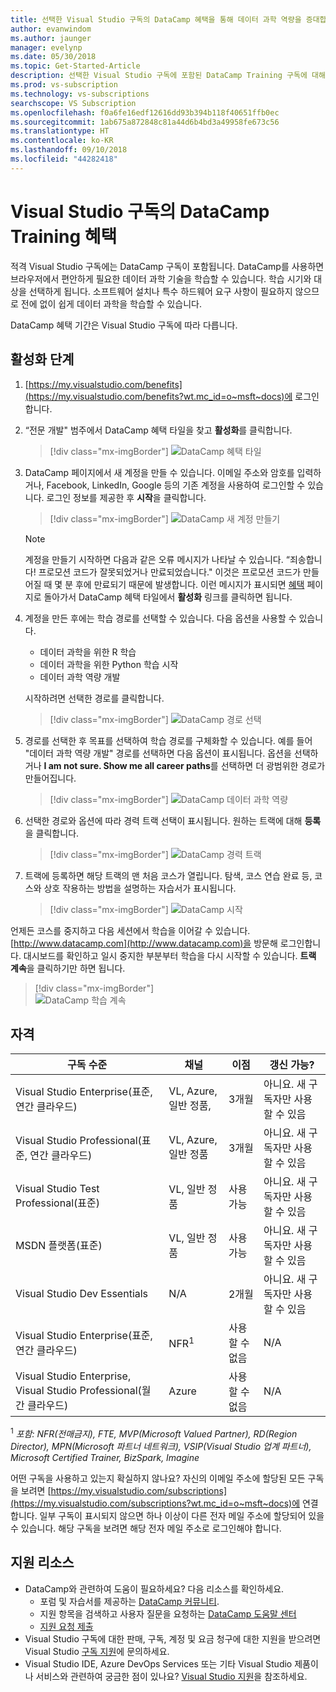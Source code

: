 ```yaml
---
title: 선택한 Visual Studio 구독의 DataCamp 혜택을 통해 데이터 과학 역량을 증대합니다. | Microsoft 문서
author: evanwindom
ms.author: jaunger
manager: evelynp
ms.date: 05/30/2018
ms.topic: Get-Started-Article
description: 선택한 Visual Studio 구독에 포함된 DataCamp Training 구독에 대해 알아봅니다.
ms.prod: vs-subscription
ms.technology: vs-subscriptions
searchscope: VS Subscription
ms.openlocfilehash: f0a6fe16edf12616dd93b394b118f40651ffb0ec
ms.sourcegitcommit: 1ab675a872848c81a44d6b4bd3a49958fe673c56
ms.translationtype: HT
ms.contentlocale: ko-KR
ms.lasthandoff: 09/10/2018
ms.locfileid: "44282418"
---
```

# <a name="the-datacamp-training-benefit-in-visual-studio-subscriptions"></a>Visual Studio 구독의 DataCamp Training 혜택

적격 Visual Studio 구독에는 DataCamp 구독이 포함됩니다.  DataCamp를 사용하면 브라우저에서 편안하게 필요한 데이터 과학 기술을 학습할 수 있습니다. 학습 시기와 대상을 선택하게 됩니다. 소프트웨어 설치나 특수 하드웨어 요구 사항이 필요하지 않으므로 전에 없이 쉽게 데이터 과학을 학습할 수 있습니다.

DataCamp 혜택 기간은 Visual Studio 구독에 따라 다릅니다.

## <a name="activation-steps"></a>활성화 단계

1. [https://my.visualstudio.com/benefits](https://my.visualstudio.com/benefits?wt.mc_id=o~msft~docs)에 로그인합니다.

2. “전문 개발" 범주에서 DataCamp 혜택 타일을 찾고 **활성화**를 클릭합니다.
    > [!div class="mx-imgBorder"]
    > ![DataCamp 혜택 타일](_img\vs-datacamp\vs-datacamp-tile-2.png)

3. DataCamp 페이지에서 새 계정을 만들 수 있습니다.  이메일 주소와 암호를 입력하거나, Facebook, LinkedIn, Google 등의 기존 계정을 사용하여 로그인할 수 있습니다.  로그인 정보를 제공한 후 **시작**을 클릭합니다.
    > [!div class="mx-imgBorder"]
    > ![DataCamp 새 계정 만들기](_img\vs-datacamp\vs-datacamp-create-account.png)

    > [!NOTE]
    > 계정을 만들기 시작하면 다음과 같은 오류 메시지가 나타날 수 있습니다. “죄송합니다!  프로모션 코드가 잘못되었거나 만료되었습니다."  이것은 프로모션 코드가 만들어질 때 몇 분 후에 만료되기 때문에 발생합니다.  이런 메시지가 표시되면 [혜택](https://my.visualstudio.com/benefits) 페이지로 돌아가서 DataCamp 혜택 타일에서 **활성화** 링크를 클릭하면 됩니다.

4. 계정을 만든 후에는 학습 경로를 선택할 수 있습니다.  다음 옵션을 사용할 수 있습니다.
    - 데이터 과학을 위한 R 학습
    - 데이터 과학을 위한 Python 학습 시작
    - 데이터 과학 역량 개발


    시작하려면 선택한 경로를 클릭합니다.
    > [!div class="mx-imgBorder"]
    > ![DataCamp 경로 선택](_img\vs-datacamp\vs-datacamp-choose-path.png)

5. 경로를 선택한 후 목표를 선택하여 학습 경로를 구체화할 수 있습니다.  예를 들어 "데이터 과학 역량 개발" 경로를 선택하면 다음 옵션이 표시됩니다. 옵션을 선택하거나 **I am not sure.  Show me all career paths**를 선택하면 더 광범위한 경로가 만들어집니다.
    > [!div class="mx-imgBorder"]
    > ![DataCamp 데이터 과학 역량](_img\vs-datacamp\vs-datacamp-datascience.png)


6. 선택한 경로와 옵션에 따라 경력 트랙 선택이 표시됩니다.   원하는 트랙에 대해 **등록**을 클릭합니다.
    > [!div class="mx-imgBorder"]
    > ![DataCamp 경력 트랙](_img\vs-datacamp\vs-datacamp-all-tracks.png)

7. 트랙에 등록하면 해당 트랙의 맨 처음 코스가 열립니다.  탐색, 코스 연습 완료 등, 코스와 상호 작용하는 방법을 설명하는 자습서가 표시됩니다.

    > [!div class="mx-imgBorder"]
    > ![DataCamp 시작](_img\vs-datacamp\vs-datacamp-getting-started.png)

언제든 코스를 중지하고 다음 세션에서 학습을 이어갈 수 있습니다.  [http://www.datacamp.com](http://www.datacamp.com)을 방문해 로그인합니다.  대시보드를 확인하고 일시 중지한 부분부터 학습을 다시 시작할 수 있습니다. **트랙 계속**을 클릭하기만 하면 됩니다.

> [!div class="mx-imgBorder"]   
> ![DataCamp 학습 계속](_img\vs-datacamp\vs-datacamp-continue-training.png)

## <a name="eligibility"></a>자격

| 구독 수준                                                 |     채널                                            | 이점                                                          | 갱신 가능?    |
|--------------------------------------------------------------------|---------------------------------------------------------|------------------------------------------------------------------|---------------|
| Visual Studio Enterprise(표준, 연간 클라우드)   | VL, Azure, 일반 정품, | 3개월       |  아니요.  새 구독자만 사용할 수 있음          |
| Visual Studio Professional(표준, 연간 클라우드) | VL, Azure, 일반 정품                                       | 3개월                                                            |  아니요.  새 구독자만 사용할 수 있음           |
| Visual Studio Test Professional(표준)                         | VL, 일반 정품                                              | 사용 가능                                             |  아니요.  새 구독자만 사용할 수 있음           |
| MSDN 플랫폼(표준)                                          | VL, 일반 정품                                              | 사용 가능                                              |  아니요.  새 구독자만 사용할 수 있음           |
| Visual Studio Dev Essentials | N/A  | 2개월 | 아니요. 새 구독자만 사용할 수 있음 |
| Visual Studio Enterprise(표준, 연간 클라우드)  | NFR<sup>1</sup> |사용할 수 없음  | N/A |
| Visual Studio Enterprise, Visual Studio Professional(월간 클라우드) | Azure | 사용할 수 없음 | N/A |



<sup>1</sup> *포함: NFR(전매금지), FTE, MVP(Microsoft Valued Partner), RD(Region Director), MPN(Microsoft 파트너 네트워크), VSIP(Visual Studio 업계 파트너), Microsoft Certified Trainer, BizSpark, Imagine*



어떤 구독을 사용하고 있는지 확실하지 않나요?  자신의 이메일 주소에 할당된 모든 구독을 보려면 [https://my.visualstudio.com/subscriptions](https://my.visualstudio.com/subscriptions?wt.mc_id=o~msft~docs)에 연결합니다. 일부 구독이 표시되지 않으면 하나 이상이 다른 전자 메일 주소에 할당되어 있을 수 있습니다.  해당 구독을 보려면 해당 전자 메일 주소로 로그인해야 합니다.


## <a name="support-resources"></a>지원 리소스
-  DataCamp와 관련하여 도움이 필요하세요?  다음 리소스를 확인하세요.
    - 포럼 및 자습서를 제공하는 [DataCamp 커뮤니티](https://www.datacamp.com/community/tutorials).
    - 지원 항목을 검색하고 사용자 질문을 요청하는 [DataCamp 도움말 센터](https://support.datacamp.com/hc)
    - [지원 요청 제출](https://support.datacamp.com/hc/requests/new)
-  Visual Studio 구독에 대한 판매, 구독, 계정 및 요금 청구에 대한 지원을 받으려면 Visual Studio [구독 지원](https://visualstudio.microsoft.com/subscriptions/support/)에 문의하세요.
-  Visual Studio IDE, Azure DevOps Services 또는 기타 Visual Studio 제품이나 서비스와 관련하여 궁금한 점이 있나요?  [Visual Studio 지원](https://visualstudio.microsoft.com/support/)을 참조하세요.
